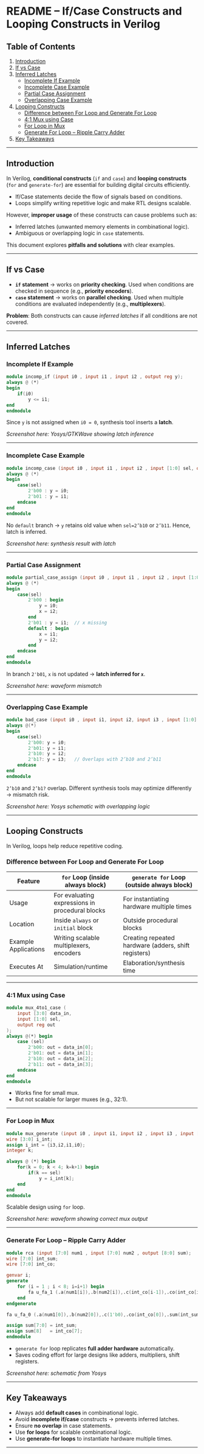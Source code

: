 

# README – If/Case Constructs and Looping Constructs in Verilog

## Table of Contents

1. [Introduction](#introduction)
2. [If vs Case](#if-vs-case)
3. [Inferred Latches](#inferred-latches)
   * [Incomplete If Example](#incomplete-if-example)
   * [Incomplete Case Example](#incomplete-case-example)
   * [Partial Case Assignment](#partial-case-assignment)
   * [Overlapping Case Example](#overlapping-case-example)
4. [Looping Constructs](#looping-constructs)
   * [Difference between For Loop and Generate For Loop](#difference-between-for-loop-and-generate-for-loop)
   * [4:1 Mux using Case](#41-mux-using-case)
   * [For Loop in Mux](#for-loop-in-mux)
   * [Generate For Loop – Ripple Carry Adder](#generate-for-loop--ripple-carry-adder)
5. [Key Takeaways](#key-takeaways)

---

## Introduction

In Verilog, **conditional constructs** (`if` and `case`) and **looping constructs** (`for` and `generate-for`) are essential for building digital circuits efficiently.

* If/Case statements decide the flow of signals based on conditions.
* Loops simplify writing repetitive logic and make RTL designs scalable.

However, **improper usage** of these constructs can cause problems such as:

* Inferred latches (unwanted memory elements in combinational logic).
* Ambiguous or overlapping logic in `case` statements.

This document explores **pitfalls and solutions** with clear examples.

---

## If vs Case

* **`if` statement** → works on **priority checking**. Used when conditions are checked in sequence (e.g., **priority encoders**).
* **`case` statement** → works on **parallel checking**. Used when multiple conditions are evaluated independently (e.g., **multiplexers**).

**Problem**: Both constructs can cause *inferred latches* if all conditions are not covered.

---

## Inferred Latches

### Incomplete If Example

```verilog
module incomp_if (input i0 , input i1 , input i2 , output reg y);
always @ (*)
begin
    if(i0)
        y <= i1;
end
endmodule
```

Since `y` is not assigned when `i0 = 0`, synthesis tool inserts a **latch**.

*Screenshot here: Yosys/GTKWave showing latch inference*

---

### Incomplete Case Example

```verilog
module incomp_case (input i0 , input i1 , input i2 , input [1:0] sel, output reg y);
always @ (*)
begin
    case(sel)
        2'b00 : y = i0;
        2'b01 : y = i1;
    endcase
end
endmodule
```

No `default` branch → `y` retains old value when `sel=2’b10` or `2’b11`.
Hence, latch is inferred.

*Screenshot here: synthesis result with latch*

---

### Partial Case Assignment

```verilog
module partial_case_assign (input i0 , input i1 , input i2 , input [1:0] sel, output reg y , output reg x);
always @ (*)
begin
    case(sel)
        2'b00 : begin
            y = i0;
            x = i2;
        end
        2'b01 : y = i1;  // x missing
        default : begin
            x = i1;
            y = i2;
        end
    endcase
end
endmodule
```

In branch `2'b01`, `x` is not updated → **latch inferred for `x`**.

*Screenshot here: waveform mismatch*

---

### Overlapping Case Example

```verilog
module bad_case (input i0 , input i1, input i2, input i3 , input [1:0] sel, output reg y);
always @(*)
begin
    case(sel)
        2'b00: y = i0;
        2'b01: y = i1;
        2'b10: y = i2;
        2'b1?: y = i3;   // Overlaps with 2’b10 and 2’b11
    endcase
end
endmodule
```

`2’b10` and `2’b1?` overlap. Different synthesis tools may optimize differently → mismatch risk.

*Screenshot here: Yosys schematic with overlapping logic*

---

## Looping Constructs

In Verilog, loops help reduce repetitive coding.

### Difference between For Loop and Generate For Loop

| Feature              | `for` Loop (inside always block)                | `generate for` Loop (outside always block)           |
| -------------------- | ----------------------------------------------- | ---------------------------------------------------- |
| Usage                | For evaluating expressions in procedural blocks | For instantiating hardware multiple times            |
| Location             | Inside `always` or `initial` block              | Outside procedural blocks                            |
| Example Applications | Writing scalable multiplexers, encoders         | Creating repeated hardware (adders, shift registers) |
| Executes At          | Simulation/runtime                              | Elaboration/synthesis time                           |

---

### 4:1 Mux using Case

```verilog
module mux_4to1_case (
    input [3:0] data_in,
    input [1:0] sel,
    output reg out
);
always @(*) begin
    case (sel)
        2'b00: out = data_in[0];
        2'b01: out = data_in[1];
        2'b10: out = data_in[2];
        2'b11: out = data_in[3];
    endcase
end
endmodule
```

* Works fine for small mux.
* But not scalable for larger muxes (e.g., 32:1).

---

### For Loop in Mux

```verilog
module mux_generate (input i0 , input i1, input i2 , input i3 , input [1:0] sel  , output reg y);
wire [3:0] i_int;
assign i_int = {i3,i2,i1,i0};
integer k;

always @ (*) begin
    for(k = 0; k < 4; k=k+1) begin
        if(k == sel)
            y = i_int[k];
    end
end
endmodule
```

Scalable design using `for` loop.

*Screenshot here: waveform showing correct mux output*

---

### Generate For Loop – Ripple Carry Adder

```verilog
module rca (input [7:0] num1 , input [7:0] num2 , output [8:0] sum);
wire [7:0] int_sum;
wire [7:0] int_co;

genvar i;
generate
    for (i = 1 ; i < 8; i=i+1) begin
        fa u_fa_1 (.a(num1[i]),.b(num2[i]),.c(int_co[i-1]),.co(int_co[i]),.sum(int_sum[i]));
    end
endgenerate

fa u_fa_0 (.a(num1[0]),.b(num2[0]),.c(1'b0),.co(int_co[0]),.sum(int_sum[0]));

assign sum[7:0] = int_sum;
assign sum[8]   = int_co[7];
endmodule
```

* `generate for` loop replicates **full adder hardware** automatically.
* Saves coding effort for large designs like adders, multipliers, shift registers.

*Screenshot here: schematic from Yosys*

---

## Key Takeaways

* Always add **default cases** in combinational logic.
* Avoid **incomplete if/case** constructs → prevents inferred latches.
* Ensure **no overlap** in case statements.
* Use **for loops** for scalable combinational logic.
* Use **generate-for loops** to instantiate hardware multiple times.

---

